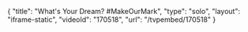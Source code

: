 {
    "title": "What's Your Dream? #MakeOurMark",
    "type": "solo",
    "layout": "iframe-static",
    "videoId": "170518",
    "url": "\/tvpembed\/170518"
}